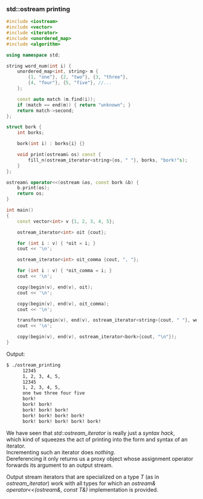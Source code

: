 ### std::ostream printing

```cpp
#include <iostream>
#include <vector>
#include <iterator>
#include <unordered_map>
#include <algorithm>

using namespace std;

string word_num(int i) {
    unordered_map<int, string> m {
        {1, "one"}, {2, "two"}, {3, "three"},
        {4, "four"}, {5, "five"}, //...
    };

    const auto match (m.find(i));
    if (match == end(m)) { return "unknown"; }
    return match->second;
};

struct bork {
    int borks;

    bork(int i) : borks{i} {}

    void print(ostream& os) const {
        fill_n(ostream_iterator<string>{os, " "}, borks, "bork!"s);
    }
};

ostream& operator<<(ostream &os, const bork &b) {
    b.print(os);
    return os;
}

int main()
{
    const vector<int> v {1, 2, 3, 4, 5};

    ostream_iterator<int> oit {cout};

    for (int i : v) { *oit = i; }
    cout << '\n';

    ostream_iterator<int> oit_comma {cout, ", "};

    for (int i : v) { *oit_comma = i; }
    cout << '\n';

    copy(begin(v), end(v), oit);
    cout << '\n';

    copy(begin(v), end(v), oit_comma);
    cout << '\n';

    transform(begin(v), end(v), ostream_iterator<string>{cout, " "}, word_num);
    cout << '\n';

    copy(begin(v), end(v), ostream_iterator<bork>{cout, "\n"});
}
```

Output:
```bash
$ ./ostream_printing 
      12345
      1, 2, 3, 4, 5, 
      12345
      1, 2, 3, 4, 5, 
      one two three four five 
      bork! 
      bork! bork! 
      bork! bork! bork! 
      bork! bork! bork! bork! 
      bork! bork! bork! bork! bork! 
```
We have seen that *std::ostream_iterator* is really just a *syntax hack*, \
which kind of squeezes the act of printing into the form and syntax of an iterator. \
Incrementing such an iterator does *nothing*. \
Dereferencing it only returns us a proxy object whose assignment operator forwards its argument to an output stream.

Output stream iterators that are specialized on a type *T* (as in *ostream_iterator<T>*) work with all types for which an *ostream& operator<<(ostream&, const T&)* implementation is provided.